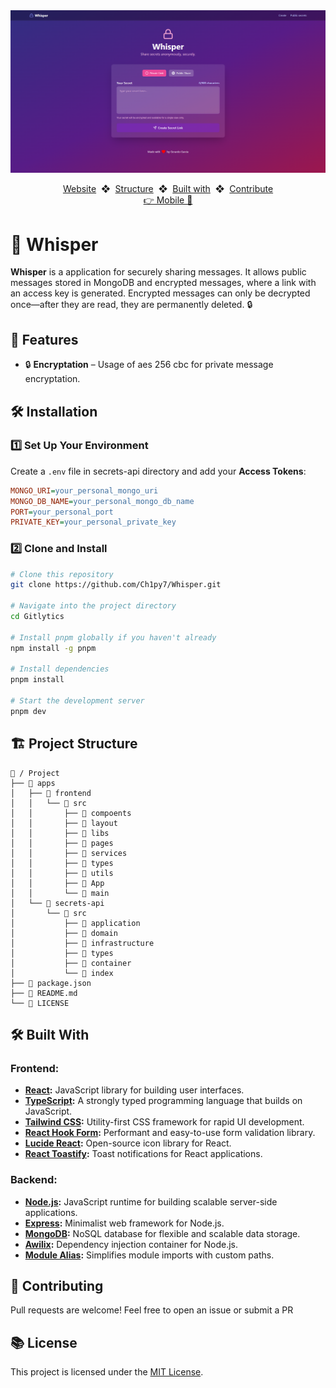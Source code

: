 <div align="center">
    <a href="https://whisper-theta.vercel.app/">
        <img src="https://raw.githubusercontent.com/Ch1py7/Whisper/main/public/readme/whisper_desktop.webp" alt="Gitlytics Screenshot">
    </a>
    <p></p>
</div>

<div align="center">
    <a href="https://whisper-theta.vercel.app/" target="_blank">Website</a>
    <span>&nbsp;❖&nbsp;</span>
    <a href="https://github.com/Ch1py7/Whisper?tab=readme-ov-file#-project-structure">Structure</a>
    <span>&nbsp;❖&nbsp;</span>
    <a href="https://github.com/Ch1py7/Whisper?tab=readme-ov-file#-built-with">Built with</a>
    <span>&nbsp;❖&nbsp;</span>
    <a href="https://github.com/Ch1py7/Whisper?tab=readme-ov-file#-contributing">Contribute</a>
    <br/>
    <a href="https://raw.githubusercontent.com/Ch1py7/Whisper/main/public/readme/whisper_mobile.webp" target="_blank">👉 Mobile 📸 </a>
</div>

# 🌟 Whisper

**Whisper** is a application for securely sharing messages. It allows public messages stored in MongoDB and encrypted messages, where a link with an access key is generated. Encrypted messages can only be decrypted once—after they are read, they are permanently deleted. 🔒

## 🎯 Features
- 🔒 **Encryptation** – Usage of aes 256 cbc for private message encryptation.

## 🛠 Installation

### 1️⃣ **Set Up Your Environment**  
Create a `.env` file in secrets-api directory and add your **Access Tokens**:  
```ini
MONGO_URI=your_personal_mongo_uri
MONGO_DB_NAME=your_personal_mongo_db_name
PORT=your_personal_port
PRIVATE_KEY=your_personal_private_key
```

### 2️⃣ **Clone and Install**
```bash
# Clone this repository
git clone https://github.com/Ch1py7/Whisper.git

# Navigate into the project directory
cd Gitlytics

# Install pnpm globally if you haven't already
npm install -g pnpm

# Install dependencies
pnpm install

# Start the development server
pnpm dev
```

## 🏗️ Project Structure
```plaintext
📂 / Project
├── 📁 apps
│   ├── 📁 frontend
│   │   └── 📁 src
│   │       ├── 📁 compoents
│   │       ├── 📁 layout
│   │       ├── 📁 libs
│   │       ├── 📁 pages
│   │       ├── 📁 services
│   │       ├── 📁 types
│   │       ├── 📁 utils
│   │       ├── 📄 App
│   │       └── 📄 main
│   └── 📁 secrets-api
│       └── 📁 src
│           ├── 📁 application
│           ├── 📁 domain
│           ├── 📁 infrastructure
│           ├── 📁 types
│           ├── 📄 container
│           └── 📄 index
├── 📄 package.json
├── 📄 README.md
└── 🔑 LICENSE
```

## 🛠 Built With
### Frontend:
- **[React](https://react.dev/):** JavaScript library for building user interfaces.
- **[TypeScript](https://www.typescriptlang.org/):** A strongly typed programming language that builds on JavaScript.
- **[Tailwind CSS](https://tailwindcss.com/):** Utility-first CSS framework for rapid UI development.
- **[React Hook Form](https://react-hook-form.com/):** Performant and easy-to-use form validation library.
- **[Lucide React](https://lucide.dev/):** Open-source icon library for React.
- **[React Toastify](https://fkhadra.github.io/react-toastify/):** Toast notifications for React applications.

### Backend:
- **[Node.js](https://nodejs.org/):** JavaScript runtime for building scalable server-side applications.
- **[Express](https://expressjs.com/):** Minimalist web framework for Node.js.
- **[MongoDB](https://www.mongodb.com/):** NoSQL database for flexible and scalable data storage.
- **[Awilix](https://github.com/jeffijoe/awilix):** Dependency injection container for Node.js.
- **[Module Alias](https://www.npmjs.com/package/module-alias):** Simplifies module imports with custom paths.

## 🤝 Contributing
Pull requests are welcome! Feel free to open an issue or submit a PR

## 📚 License
This project is licensed under the [MIT License](https://github.com/Ch1py7/Whisper/blob/main/LICENSE).
